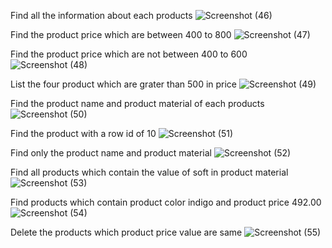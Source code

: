 Find all the information about each products
![Screenshot (46)](https://user-images.githubusercontent.com/110899169/210258343-d430ac8d-a72e-426b-a43b-6690eec58c88.png)

Find the product price which are between 400 to 800
![Screenshot (47)](https://user-images.githubusercontent.com/110899169/210258373-2f357ecd-5f3e-41c2-9627-a33fc9089ef9.png)

Find the product price which are not between 400 to 600
![Screenshot (48)](https://user-images.githubusercontent.com/110899169/210258424-5f500d3a-0e3c-4ced-9f5a-df2a9c921d88.png)


List the four product which are grater than 500 in price 
![Screenshot (49)](https://user-images.githubusercontent.com/110899169/210258431-a93b3852-a94c-4fb9-9508-708c37edb3ed.png)

Find the product name and product material of each products
![Screenshot (50)](https://user-images.githubusercontent.com/110899169/210258437-e5f55f5f-0968-4c6e-a8a2-442da946d186.png)

Find the product with a row id of 10
![Screenshot (51)](https://user-images.githubusercontent.com/110899169/210258399-8f1df7e4-4aa9-44be-8f5d-8a2cb7535b16.png)

Find only the product name and product material
![Screenshot (52)](https://user-images.githubusercontent.com/110899169/210258409-b6bc36e0-256d-4aa2-843f-04ef4a13997c.png)


Find all products which contain the value of soft in product material 
![Screenshot (53)](https://user-images.githubusercontent.com/110899169/210258414-8403158a-aa20-45f4-b299-893940d675d9.png)


Find products which contain product color indigo  and product price 492.00
![Screenshot (54)](https://user-images.githubusercontent.com/110899169/210258419-96d43053-e536-46d1-93c2-2c4c4f453863.png)


Delete the products which product price value are same
![Screenshot (55)](https://user-images.githubusercontent.com/110899169/210258422-7b8c8794-f543-4e74-bae6-365843262d9b.png)
